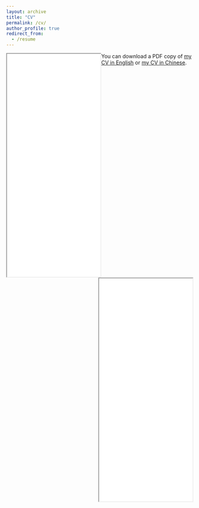 ```yaml
---
layout: archive
title: "CV"
permalink: /cv/
author_profile: true
redirect_from:
  - /resume
---
```


<div class="box">
  <iframe src="/files/pdf/CV_English_24Mar04.pdf" frameborder="10" scrolling="no" width="50%" height="600" align="left"> </iframe>
</div>

<div class="box">
  <iframe src="/files/pdf/CV_Chinese24Jun19.pdf" frameborder="10" scrolling="no" width="50%" height="600" align="right"></iframe>
</div>

You can download a PDF copy of [my CV in English](/files/pdf/CV_English_24Mar04.pdf) or [my CV in Chinese](/files/pdf/CV_Chinese24Jun19.pdf).